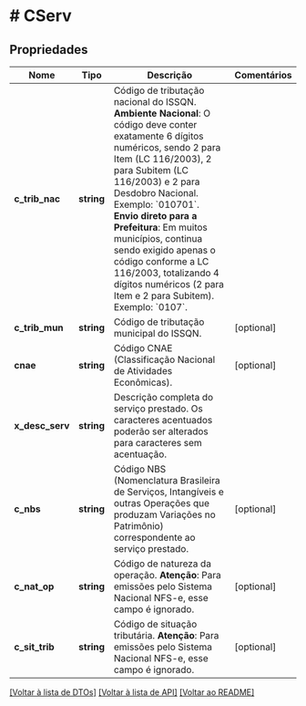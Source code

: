 # # CServ

## Propriedades

Nome | Tipo | Descrição | Comentários
------------ | ------------- | ------------- | -------------
**c_trib_nac** | **string** | Código de tributação nacional do ISSQN.  **Ambiente Nacional**: O código deve conter exatamente 6 dígitos numéricos, sendo 2 para Item (LC 116/2003), 2 para Subitem (LC 116/2003) e 2 para Desdobro Nacional. Exemplo: &#x60;010701&#x60;.  **Envio direto para a Prefeitura**: Em muitos municípios, continua sendo exigido apenas o código conforme a LC 116/2003, totalizando 4 dígitos numéricos (2 para Item e 2 para Subitem). Exemplo: &#x60;0107&#x60;. |
**c_trib_mun** | **string** | Código de tributação municipal do ISSQN. | [optional]
**cnae** | **string** | Código CNAE (Classificação Nacional de Atividades Econômicas). | [optional]
**x_desc_serv** | **string** | Descrição completa do serviço prestado.    Os caracteres acentuados poderão ser alterados para caracteres sem acentuação. |
**c_nbs** | **string** | Código NBS (Nomenclatura Brasileira de Serviços, Intangíveis e outras Operações que produzam Variações no Patrimônio) correspondente ao serviço prestado. | [optional]
**c_nat_op** | **string** | Código de natureza da operação.    **Atenção**: Para emissões pelo Sistema Nacional NFS-e, esse campo é ignorado. | [optional]
**c_sit_trib** | **string** | Código de situação tributária.    **Atenção**: Para emissões pelo Sistema Nacional NFS-e, esse campo é ignorado. | [optional]

[[Voltar à lista de DTOs]](../../README.md#models) [[Voltar à lista de API]](../../README.md#endpoints) [[Voltar ao README]](../../README.md)
